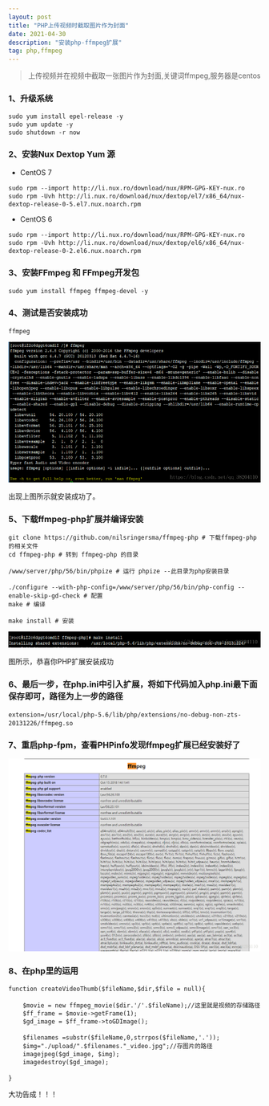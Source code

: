 ```yaml
---
layout: post
title: "PHP上传视频时截取图片作为封面"
date: 2021-04-30
description: "安装php-ffmpeg扩展"
tag: php,ffmpeg
---
```


>上传视频并在视频中截取一张图片作为封面,关键词ffmpeg,服务器是centos

### 1、升级系统

```
sudo yum install epel-release -y
sudo yum update -y
sudo shutdown -r now
```

### 2、安装Nux Dextop Yum 源

+ CentOS 7

```
sudo rpm --import http://li.nux.ro/download/nux/RPM-GPG-KEY-nux.ro
sudo rpm -Uvh http://li.nux.ro/download/nux/dextop/el7/x86_64/nux-dextop-release-0-5.el7.nux.noarch.rpm
```

+ CentOS 6

```
sudo rpm --import http://li.nux.ro/download/nux/RPM-GPG-KEY-nux.ro
sudo rpm -Uvh http://li.nux.ro/download/nux/dextop/el6/x86_64/nux-dextop-release-0-2.el6.nux.noarch.rpm
```

### 3、安装FFmpeg 和 FFmpeg开发包

`sudo yum install ffmpeg ffmpeg-devel -y`

### 4、测试是否安装成功

`ffmpeg`

![image](/images/posts/bt/ffmpeg.png)

出现上图所示就安装成功了。

### 5、下载ffmpeg-php扩展并编译安装

```
git clone https://github.com/nilsringersma/ffmpeg-php # 下载ffmpeg-php的相关文件
cd ffmpeg-php # 转到 ffmpeg-php 的目录

/www/server/php/56/bin/phpize # 运行 phpize --此目录为php安装目录

./configure --with-php-config=/www/server/php/56/bin/php-config --enable-skip-gd-check # 配置
make # 编译

make install # 安装
```

![image](/images/posts/bt/ff2.png)

图所示，恭喜你PHP扩展安装成功

### 6、最后一步，在php.ini中引入扩展，将如下代码加入php.ini最下面保存即可，路径为上一步的路径

`extension=/usr/local/php-5.6/lib/php/extensions/no-debug-non-zts-20131226/ffmpeg.so`

### 7、重启php-fpm，查看PHPinfo发现ffmpeg扩展已经安装好了

![image](/images/posts/bt/ffmpeg3.png)

### 8、在php里的运用

```
function createVideoThumb($fileName,$dir,$file = null){

    $movie = new ffmpeg_movie($dir.'/'.$fileName);//这里就是视频的存储路径
    $ff_frame = $movie->getFrame(1);
    $gd_image = $ff_frame->toGDImage();

    $filenames =substr($fileName,0,strrpos($fileName,'.'));
    $img="./upload/".$filenames."_video.jpg";//存图片的路径
    imagejpeg($gd_image, $img);
    imagedestroy($gd_image);

}
```

大功告成！！！



